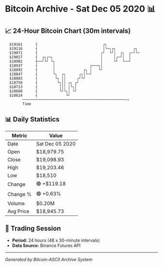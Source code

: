 # Bitcoin Archive - Sat Dec 05 2020 📊

## 📈 24-Hour Bitcoin Chart (30m intervals)

```
  $19161      ┤                              ┌┐                
  $19116      ┤                              │└─┐┌┐        ┌┐  
  $19071      ┤                             ┌┘  └┘│  ┌┐  ┌─┘└─ 
  $19027      ┤  ┌┐┌─┐                      │     │┌─┘│  │     
  $18982      ┼──┘└┘ └┐                     │     └┘  └──┘     
  $18937      ┤       │                ┌───┐│                  
  $18892      ┤       │             ┌┐ │   └┘                  
  $18847      ┤       └┐  ┌┐      ┌┐│└─┘                       
  $18803      ┤        └┐ ││     ┌┘└┘                          
  $18758      ┤         └┐││ ┌┐ ┌┘                             
  $18713      ┤          │││ │└┐│                              
  $18668      ┤          └┘└┐│ └┘                              
  $18624      ┤             └┘                                 
        ────────────────────────────────────────────────→
        Time
```

## 📊 Daily Statistics

| Metric | Value |
|--------|-------|
| Date | Sat Dec 05 2020 |
| Open | $18,979.75 |
| Close | $19,098.93 |
| High | $19,203.46 |
| Low | $18,510 |
| Change | 🟢 +$119.18 |
| Change % | 🟢 +0.63% |
| Volume | $0.20M |
| Avg Price | $18,945.73 |

## 📅 Trading Session

- **Period:** 24 hours (48 x 30-minute intervals)
- **Data Source:** Binance Futures API

---
*Generated by Bitcoin-ASCII Archive System*
